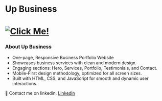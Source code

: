 # Up Business
# [![Click Me!](https://img.shields.io/badge/Click_Me!-blue?style=for-the-badge)](https://adityamamta.github.io/Up-business/)
### About Up Business

- One-page, Responsive Business Portfolio Website
- Showcases business services with clean and modern design.
- Engaging sections: Hero, Services, Portfolio, Testimonials, and Contact.
- Mobile-First design methodology, optimized for all screen sizes.
- Built with HTML, CSS, and JavaScript for smooth and dynamic user interactions.

💼 Contact me on linkedin. [Linkedin](https://www.linkedin.com/in/adityamamta/)

